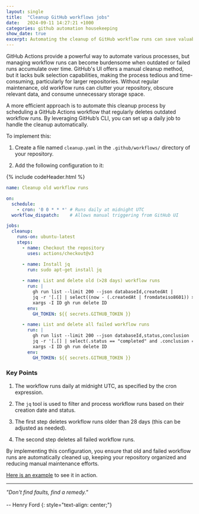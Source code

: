 ```yaml
---
layout: single
title:  "Cleanup GitHub workflows jobs"
date:   2024-09-11 14:27:21 +1000
categories: github automation housekeeping
show_date: true
excerpt: Automating the cleanup of GitHub workflow runs can save valuable time and keep your repository organized. Instead of manually deleting outdated or failed workflow runs through GitHub's UI, which lacks bulk selection, you can set up a scheduled job using GitHub Actions.
---
```


GitHub Actions provide a powerful way to automate various processes, but managing workflow runs can become burdensome when outdated or failed runs accumulate over time. GitHub's UI offers a manual cleanup method, but it lacks bulk selection capabilities, making the process tedious and time-consuming, particularly for larger repositories. Without regular maintenance, old workflow runs can clutter your repository, obscure relevant data, and consume unnecessary storage space.

A more efficient approach is to automate this cleanup process by scheduling a GitHub Actions workflow that regularly deletes outdated workflow runs. By leveraging GitHub’s CLI, you can set up a daily job to handle the cleanup automatically.

To implement this:

1. Create a file named `cleanup.yaml` in the `.github/workflows/` directory of your repository.

1. Add the following configuration to it:

{% include codeHeader.html %}
```yaml
name: Cleanup old workflow runs

on:
  schedule:
    - cron: '0 0 * * *' # Runs daily at midnight UTC
  workflow_dispatch:    # Allows manual triggering from GitHub UI

jobs:
  cleanup:
    runs-on: ubuntu-latest
    steps:
      - name: Checkout the repository
        uses: actions/checkout@v3

      - name: Install jq
        run: sudo apt-get install jq
        
      - name: List and delete old (>28 days) workflow runs
        run: |
          gh run list --limit 200 --json databaseId,createdAt |
          jq -r '[.[] | select((now - (.createdAt | fromdateiso8601)) > (28 * 24 * 60 * 60))] | .[].databaseId' |
          xargs -I ID gh run delete ID
        env:
          GH_TOKEN: ${{ secrets.GITHUB_TOKEN }}

      - name: List and delete all failed workflow runs
        run: |
          gh run list --limit 200 --json databaseId,status,conclusion |
          jq -r '[.[] | select(.status == "completed" and .conclusion == "failure")] | .[].databaseId' |
          xargs -I ID gh run delete ID
        env:
          GH_TOKEN: ${{ secrets.GITHUB_TOKEN }}
```


### Key Points

1. The workflow runs daily at midnight UTC, as specified by the cron expression.

1. The `jq` tool is used to filter and process workflow runs based on their creation date and status.

1. The first step deletes workflow runs older than 28 days (this can be adjusted as needed).

1. The second step deletes all failed workflow runs.

By implementing this configuration, you ensure that old and failed workflow runs are automatically cleaned up, keeping your repository organized and reducing manual maintenance efforts.

[Here is an example](https://github.com/ibm-security-verify/verify-sdk-android/blob/main/.github/workflows/cleanup.yaml) to see it in action.

---

_"Don't find faults, find a remedy."_
<br/><br/>
-- Henry Ford
{: style="text-align: center;"}